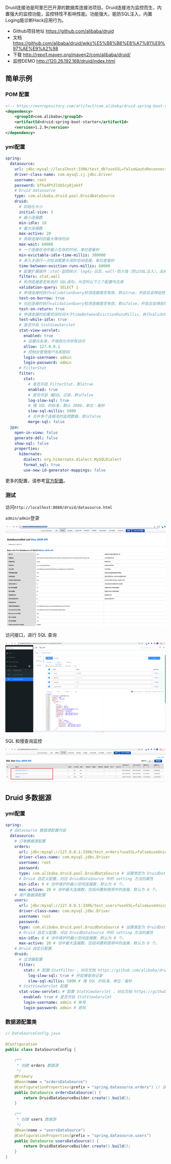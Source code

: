 


Druid连接池是阿里巴巴开源的数据库连接池项目。Druid连接池为监控而生，内置强大的监控功能，监控特性不影响性能。功能强大，能防SQL注入，内置Loging能诊断Hack应用行为。

* Github项目地址 https://github.com/alibaba/druid
* 文档 https://github.com/alibaba/druid/wiki/%E5%B8%B8%E8%A7%81%E9%97%AE%E9%A2%98
* 下载 http://repo1.maven.org/maven2/com/alibaba/druid/
* 监控DEMO http://120.26.192.168/druid/index.html

## 简单示例
### POM 配置
```xml
<!-- https://mvnrepository.com/artifact/com.alibaba/druid-spring-boot-starter -->
<dependency>
    <groupId>com.alibaba</groupId>
    <artifactId>druid-spring-boot-starter</artifactId>
    <version>1.2.9</version>
</dependency>
```
### yml配置
```yaml
spring:
  datasource:
    url: jdbc:mysql://localhost:3306/test_db?useSSL=false&autoReconnect=true&characterEncoding=utf8
    driver-class-name: com.mysql.cj.jdbc.Driver
    username: root
    password: bfXa4Pt2lUUScy8jakXf
    # Druid datasource
    type: com.alibaba.druid.pool.DruidDataSource
    druid:
      # 初始化大小
      initial-size: 5
      # 最小连接数
      min-idle: 10
      # 最大连接数
      max-active: 20
      # 获取连接时的最大等待时间
      max-wait: 60000
      # 一个连接在池中最小生存的时间，单位是毫秒
      min-evictable-idle-time-millis: 300000
      # 多久才进行一次检测需要关闭的空闲连接，单位是毫秒
      time-between-eviction-runs-millis: 60000
      # 配置扩展插件：stat-监控统计，log4j-日志，wall-防火墙（防止SQL注入），去掉后，监控界面的sql无法统计
      filters: stat,wall
      # 检测连接是否有效的 SQL语句，为空时以下三个配置均无效
      validation-query: SELECT 1
      # 申请连接时执行validationQuery检测连接是否有效，默认true，开启后会降低性能
      test-on-borrow: true
      # 归还连接时执行validationQuery检测连接是否有效，默认false，开启后会降低性能
      test-on-return: true
      # 申请连接时如果空闲时间大于timeBetweenEvictionRunsMillis，执行validationQuery检测连接是否有效，默认false，建议开启，不影响性能
      test-while-idle: true
      # 是否开启 StatViewServlet
      stat-view-servlet:
        enabled: true
        # 设置白名单，不填则允许所有访问
        allow: 127.0.0.1
        # 控制台管理用户名和密码
        login-username: admin
        login-password: admin
      # FilterStat
      filter:
        stat:
          # 是否开启 FilterStat，默认true
          enabled: true
          # 是否开启 慢SQL 记录，默认false
          log-slow-sql: true
          # 慢 SQL 的标准，默认 3000，单位：毫秒
          slow-sql-millis: 5000
          # 合并多个连接池的监控数据，默认false
          merge-sql: false
  jpa:
    open-in-view: false
    generate-ddl: false
    show-sql: false
    properties:
      hibernate:
        dialect: org.hibernate.dialect.MySQLDialect
        format_sql: true
        use-new-id-generator-mappings: false
```
更多的配置，请参考[官方配置](https://github.com/alibaba/druid/wiki/DruidDataSource%E9%85%8D%E7%BD%AE%E5%B1%9E%E6%80%A7%E5%88%97%E8%A1%A8)。

### 测试
访问`http://localhost:8080/druid/datasource.html`

`admin/admin`登录

![](springBoot—集成Druid连接池/springboot-druid-11.png)

访问接口，进行 SQL 查询

![](springBoot—集成Druid连接池/springboot-druid-12.png)

SQL 和慢查询监控

![](springBoot—集成Druid连接池/springboot-druid-13.png)

## Druid 多数据源
### yml配置
```yaml
spring:
  # datasource 数据源配置内容
  datasource:
    # 订单数据源配置
    orders:
      url: jdbc:mysql://127.0.0.1:3306/test_orders?useSSL=false&useUnicode=true&characterEncoding=UTF-8
      driver-class-name: com.mysql.jdbc.Driver
      username: root
      password:
      type: com.alibaba.druid.pool.DruidDataSource # 设置类型为 DruidDataSource
      # Druid 自定义配置，对应 DruidDataSource 中的 setting 方法的属性
      min-idle: 0 # 池中维护的最小空闲连接数，默认为 0 个。
      max-active: 20 # 池中最大连接数，包括闲置和使用中的连接，默认为 8 个。
    # 用户数据源配置
    users:
      url: jdbc:mysql://127.0.0.1:3306/test_users?useSSL=false&useUnicode=true&characterEncoding=UTF-8
      driver-class-name: com.mysql.jdbc.Driver
      username: root
      password:
      type: com.alibaba.druid.pool.DruidDataSource # 设置类型为 DruidDataSource
      # Druid 自定义配置，对应 DruidDataSource 中的 setting 方法的属性
      min-idle: 0 # 池中维护的最小空闲连接数，默认为 0 个。
      max-active: 20 # 池中最大连接数，包括闲置和使用中的连接，默认为 8 个。
    # Druid 自定已配置
    druid:
      # 过滤器配置
      filter:
        stat: # 配置 StatFilter ，对应文档 https://github.com/alibaba/druid/wiki/%E9%85%8D%E7%BD%AE_StatFilter
          log-slow-sql: true # 开启慢查询记录
          slow-sql-millis: 5000 # 慢 SQL 的标准，单位：毫秒
      # StatViewServlet 配置
      stat-view-servlet: # 配置 StatViewServlet ，对应文档 https://github.com/alibaba/druid/wiki/%E9%85%8D%E7%BD%AE_StatViewServlet%E9%85%8D%E7%BD%AE
        enabled: true # 是否开启 StatViewServlet
        login-username: admin # 账号
        login-password: admin # 密码
```
### 数据源配置类
```java
// DataSourceConfig.java

@Configuration
public class DataSourceConfig {

    /**
     * 创建 orders 数据源
     */
    @Primary
    @Bean(name = "ordersDataSource")
    @ConfigurationProperties(prefix = "spring.datasource.orders") // 读取 spring.datasource.orders 配置到 HikariDataSource 对象
    public DataSource ordersDataSource() {
        return DruidDataSourceBuilder.create().build();
    }

    /**
     * 创建 users 数据源
     */
    @Bean(name = "usersDataSource")
    @ConfigurationProperties(prefix = "spring.datasource.users")
    public DataSource usersDataSource() {
        return DruidDataSourceBuilder.create().build();
    }
}
```
